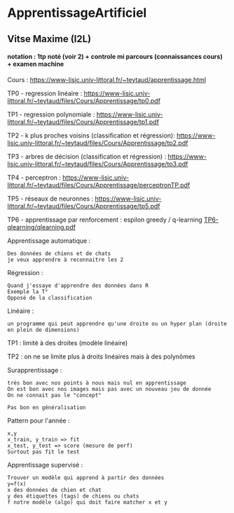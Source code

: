 # ApprentissageArtificiel

## Vitse Maxime (I2L)

#### notation : 1tp noté (voir 2) + controle mi parcours (connaissances cours) + examen machine


Cours : https://www-lisic.univ-littoral.fr/~teytaud/apprentissage.html

TP0 - regression linéaire : https://www-lisic.univ-littoral.fr/~teytaud/files/Cours/Apprentissage/tp0.pdf

TP1 - regression polynomiale : https://www-lisic.univ-littoral.fr/~teytaud/files/Cours/Apprentissage/tp1.pdf

TP2 - k plus proches voisins (classification et régression): https://www-lisic.univ-littoral.fr/~teytaud/files/Cours/Apprentissage/tp2.pdf

TP3 - arbres de décision (classification et régression) : https://www-lisic.univ-littoral.fr/~teytaud/files/Cours/Apprentissage/tp3.pdf

TP4 - perceptron : https://www-lisic.univ-littoral.fr/~teytaud/files/Cours/Apprentissage/perceptronTP.pdf

TP5 - réseaux de neuronnes : https://www-lisic.univ-littoral.fr/~teytaud/files/Cours/Apprentissage/tp5.pdf

TP6 - apprentissage par renforcement : espilon greedy / q-learning [TP6-qlearning/qlearning.pdf](TP6-qlearning/qlearning.pdf)

Apprentissage automatique :

    Des données de chiens et de chats
    je veux apprendre à reconnaitre les 2

Régression : 

    Quand j'essaye d'apprendre des données dans R
    Exemple la T°
    Opposé de la classification

Linéaire : 

    un programme qui peut apprendre qu'une droite ou un hyper plan (droite en plein de dimensions)

TP1 : limité à des droites (modèle linéaire)

TP2 : on ne se limite plus à droits linéaires mais à des polynômes

Surapprentissage : 

    très bon avec nos points à nous mais nul en apprentissage
    On est bon avec nos images mais pas avec un nouveau jeu de donnée
    On ne connait pas le "concept"

    Pas bon en généralisation

Pattern pour l'année :

    x,y 
    x_train, y_train => fit
    x_test, y_test => score (mesure de perf)
    Surtout pas fit le test

Apprentissage supervisé :

    Trouver un modèle qui apprend à partir des données
    y=f(x)
    x des données de chien et chat
    y des étiquettes (tags) de chiens ou chats
    f notre modèle (algo) qui doit faire matcher x et y